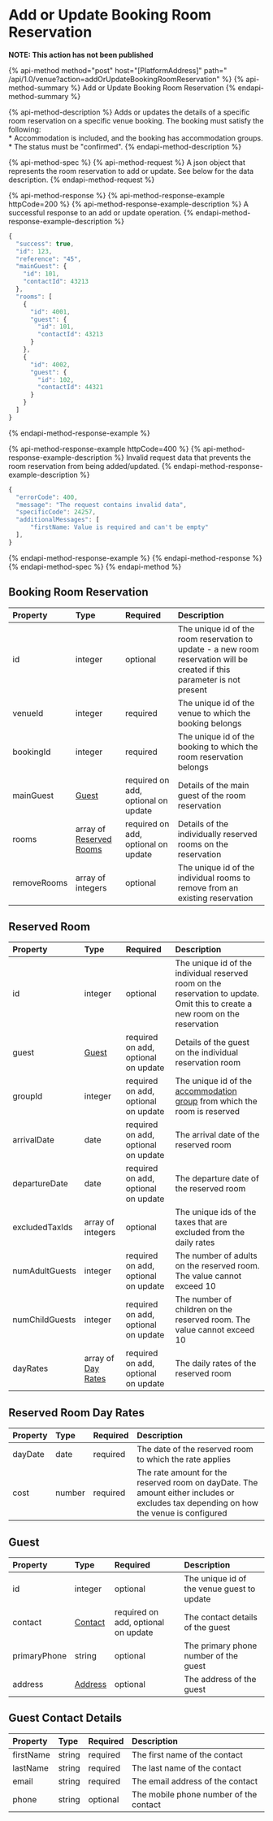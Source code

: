 # Add or Update Booking Room Reservation

**NOTE: This action has not been published**

{% api-method method="post" host="\[PlatformAddress\]" path=" /api/1.0/venue?action=addOrUpdateBookingRoomReservation" %}
{% api-method-summary %}
Add or Update Booking Room Reservation
{% endapi-method-summary %}

{% api-method-description %}
Adds or updates the details of a specific room reservation on a specific venue booking. The booking must satisfy the following:  
\* Accommodation is included, and the booking has accommodation groups.  
\* The status must be "confirmed".
{% endapi-method-description %}

{% api-method-spec %}
{% api-method-request %}
A json object that represents the room reservation to add or update. See below for the data description.
{% endapi-method-request %}

{% api-method-response %}
{% api-method-response-example httpCode=200 %}
{% api-method-response-example-description %}
A successful response to an add or update operation.
{% endapi-method-response-example-description %}

```javascript
{
  "success": true,
  "id": 123,
  "reference": "45",
  "mainGuest": {
    "id": 101,
    "contactId": 43213
  },
  "rooms": [
    {
      "id": 4001,
      "guest": {
        "id": 101,
        "contactId": 43213
      }
    },
    {
      "id": 4002,
      "guest": {
        "id": 102,
        "contactId": 44321
      }
    }
  ]
}
```
{% endapi-method-response-example %}

{% api-method-response-example httpCode=400 %}
{% api-method-response-example-description %}
Invalid request data that prevents the room reservation from being added/updated.
{% endapi-method-response-example-description %}

```javascript
{
  "errorCode": 400,
  "message": "The request contains invalid data",
  "specificCode": 24257,
  "additionalMessages": [
      "firstName: Value is required and can't be empty"
  ],
}
```
{% endapi-method-response-example %}
{% endapi-method-response %}
{% endapi-method-spec %}
{% endapi-method %}

## Booking Room Reservation

| Property | Type | Required | Description |
| :--- | :--- | :--- | :--- |
| id | integer | optional | The unique id of the room reservation to update - a new room reservation will be created if this parameter is not present |
| venueId | integer | required | The unique id of the venue to which the booking belongs |
| bookingId | integer | required | The unique id of the booking to which the room reservation belongs |
| mainGuest | [Guest](add-or-update-booking-room-reservation.md#guest) | required on add, optional on update | Details of the main guest of the room reservation |
| rooms | array of [Reserved Rooms](add-or-update-booking-room-reservation.md#reserved-room) | required on add, optional on update | Details of the individually reserved rooms on the reservation |
| removeRooms | array of integers | optional | The unique id of the individual rooms to remove from an existing reservation |

## Reserved Room

| Property | Type | Required | Description |
| :--- | :--- | :--- | :--- |
| id | integer | optional | The unique id of the individual reserved room on the reservation to update. Omit this to create a new room on the reservation |
| guest | [Guest](add-or-update-booking-room-reservation.md#guest) | required on add, optional on update | Details of the guest on the individual reservation room |
| groupId | integer | required on add, optional on update | The unique id of the [accommodation group](add-or-update-booking-accommodation.md#booking-accommodation-group) from which the room is reserved |
| arrivalDate | date | required on add, optional on update | The arrival date of the reserved room |
| departureDate | date | required on add, optional on update | The departure date of the reserved room |
| excludedTaxIds | array of integers | optional | The unique ids of the taxes that are excluded from the daily rates |
| numAdultGuests | integer | required on add, optional on update | The number of adults on the reserved room. The value cannot exceed 10 |
| numChildGuests | integer | required on add, optional on update | The number of children on the reserved room. The value cannot exceed 10 |
| dayRates | array of [Day Rates](add-or-update-booking-room-reservation.md#reserved-room-day-rates) | required on add, optional on update | The daily rates of the reserved room |

## Reserved Room Day Rates

| Property | Type | Required | Description |
| :--- | :--- | :--- | :--- |
| dayDate | date | required | The date of the reserved room to which the rate applies |
| cost | number | required | The rate amount for the reserved room on dayDate. The amount either includes or excludes tax depending on how the venue is configured |

## Guest

| Property | Type | Required | Description |
| :--- | :--- | :--- | :--- |
| id | integer | optional | The unique id of the venue guest to update |
| contact | [Contact](add-or-update-booking-room-reservation.md#guest-contact-details) | required on add, optional on update | The contact details of the guest |
| primaryPhone | string | optional | The primary phone number of the guest |
| address | [Address](../../development-reference/address-format.md) | optional | The address of the guest |

## Guest Contact Details

| Property | Type | Required | Description |
| :--- | :--- | :--- | :--- |
| firstName | string | required | The first name of the contact |
| lastName | string | required | The last name of the contact |
| email | string | required | The email address of the contact |
| phone | string | optional | The mobile phone number of the contact |

